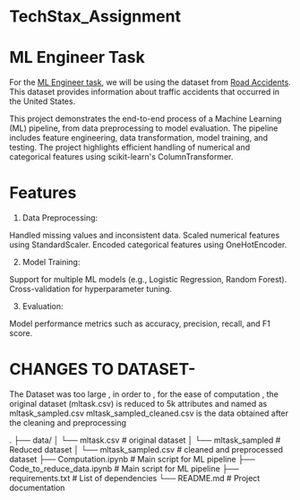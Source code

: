 # TechStax_Assignment

# ML Engineer Task

For the [ML Engineer task](https://www.notion.so/ML-Engineer-Task-09beba3065934e8485db8ce418e18710?pvs=21), we will be using the dataset from [Road Accidents](https://drive.google.com/file/d/1edKrdWNOcgbAo2JtckX-PEyM0FdEq4EG/view?usp=drive_link). This dataset provides information about traffic accidents that occurred in the United States.

This project demonstrates the end-to-end process of a Machine Learning (ML) pipeline, from data preprocessing to model evaluation. The pipeline includes feature engineering, data transformation, model training, and testing. The project highlights efficient handling of numerical and categorical features using scikit-learn's ColumnTransformer.


# Features
1. Data Preprocessing:

Handled missing values and inconsistent data.
Scaled numerical features using StandardScaler.
Encoded categorical features using OneHotEncoder.

2. Model Training:

Support for multiple ML models (e.g., Logistic Regression, Random Forest).
Cross-validation for hyperparameter tuning.

3. Evaluation:

Model performance metrics such as accuracy, precision, recall, and F1 score.

# CHANGES TO DATASET-
The Dataset was too large , in order to , for the ease of computation , the original dataset (mltask.csv) is reduced to 5k attributes and named as mltask_sampled.csv
mltask_sampled_cleaned.csv is the data obtained after the cleaning and preprocessing


.
├── data/
│   └── mltask.csv                    # original dataset
│   └── mltask_sampled                # Reduced dataset
│   └── mltask_sampled.csv            # cleaned and preprocessed dataset
├── Computation.ipynb                 # Main script for ML pipeline
├── Code_to_reduce_data.ipynb         # Main script for ML pipeline
├── requirements.txt                  # List of dependencies
└── README.md                         # Project documentation
